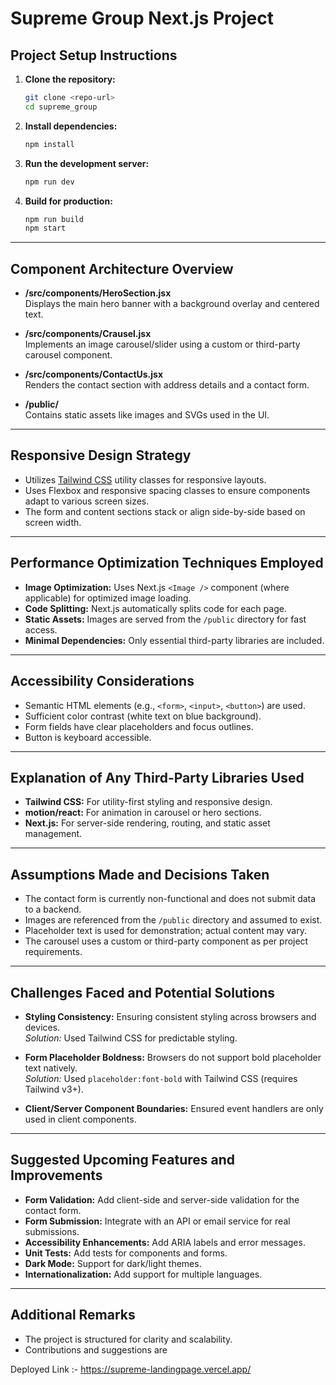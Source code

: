 # Supreme Group Next.js Project

## Project Setup Instructions

1. **Clone the repository:**

   ```bash
   git clone <repo-url>
   cd supreme_group
   ```

2. **Install dependencies:**

   ```bash
   npm install
   ```

3. **Run the development server:**

   ```bash
   npm run dev
   ```

4. **Build for production:**
   ```bash
   npm run build
   npm start
   ```

---

## Component Architecture Overview

- **/src/components/HeroSection.jsx**  
  Displays the main hero banner with a background overlay and centered text.

- **/src/components/Crausel.jsx**  
  Implements an image carousel/slider using a custom or third-party carousel component.

- **/src/components/ContactUs.jsx**  
  Renders the contact section with address details and a contact form.

- **/public/**  
  Contains static assets like images and SVGs used in the UI.

---

## Responsive Design Strategy

- Utilizes [Tailwind CSS](https://tailwindcss.com/) utility classes for responsive layouts.
- Uses Flexbox and responsive spacing classes to ensure components adapt to various screen sizes.
- The form and content sections stack or align side-by-side based on screen width.

---

## Performance Optimization Techniques Employed

- **Image Optimization:** Uses Next.js `<Image />` component (where applicable) for optimized image loading.
- **Code Splitting:** Next.js automatically splits code for each page.
- **Static Assets:** Images are served from the `/public` directory for fast access.
- **Minimal Dependencies:** Only essential third-party libraries are included.

---

## Accessibility Considerations

- Semantic HTML elements (e.g., `<form>`, `<input>`, `<button>`) are used.
- Sufficient color contrast (white text on blue background).
- Form fields have clear placeholders and focus outlines.
- Button is keyboard accessible.

---

## Explanation of Any Third-Party Libraries Used

- **Tailwind CSS:** For utility-first styling and responsive design.
- **motion/react:** For animation in carousel or hero sections.
- **Next.js:** For server-side rendering, routing, and static asset management.

---

## Assumptions Made and Decisions Taken

- The contact form is currently non-functional and does not submit data to a backend.
- Images are referenced from the `/public` directory and assumed to exist.
- Placeholder text is used for demonstration; actual content may vary.
- The carousel uses a custom or third-party component as per project requirements.

---

## Challenges Faced and Potential Solutions

- **Styling Consistency:** Ensuring consistent styling across browsers and devices.  
  _Solution:_ Used Tailwind CSS for predictable styling.

- **Form Placeholder Boldness:** Browsers do not support bold placeholder text natively.  
  _Solution:_ Used `placeholder:font-bold` with Tailwind CSS (requires Tailwind v3+).

- **Client/Server Component Boundaries:** Ensured event handlers are only used in client components.

---

## Suggested Upcoming Features and Improvements

- **Form Validation:** Add client-side and server-side validation for the contact form.
- **Form Submission:** Integrate with an API or email service for real submissions.
- **Accessibility Enhancements:** Add ARIA labels and error messages.
- **Unit Tests:** Add tests for components and forms.
- **Dark Mode:** Support for dark/light themes.
- **Internationalization:** Add support for multiple languages.

---

## Additional Remarks

- The project is structured for clarity and scalability.
- Contributions and suggestions are

Deployed Link :-
https://supreme-landingpage.vercel.app/
